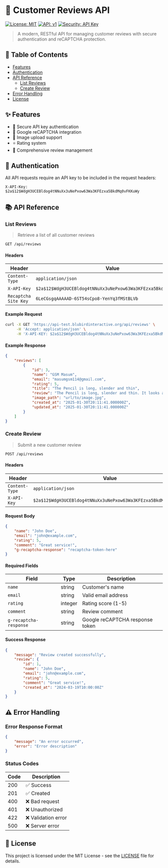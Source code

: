 # 🌟 Customer Reviews API

[![License: MIT](https://img.shields.io/badge/License-MIT-yellow.svg)](https://opensource.org/licenses/MIT)
[![API: v1](https://img.shields.io/badge/API-v1-blue.svg)]()
[![Security: API Key](https://img.shields.io/badge/Security-API%20Key-green.svg)]()

> A modern, RESTful API for managing customer reviews with secure authentication and reCAPTCHA protection.

## 📑 Table of Contents

- [Features](#-features)
- [Authentication](#-authentication)
- [API Reference](#-api-reference)
  - [List Reviews](#list-reviews)
  - [Create Review](#create-review)
- [Error Handling](#-error-handling)
- [License](#-license)

## ✨ Features

- 🔐 Secure API key authentication
- 🤖 Google reCAPTCHA integration
- 📸 Image upload support
- ⭐ Rating system
- 🎯 Comprehensive review management

## 🔑 Authentication

All API requests require an API key to be included in the request headers:

```http
X-API-Key: $2a$12$WdgH3UCEBldog4tNNuXx3uNePxow63Wa3KFEzxa5BkdMq0vFKKuWy
```

## 📚 API Reference

### List Reviews

> Retrieve a list of all customer reviews

```http
GET /api/reviews
```

#### Headers

| Header          | Value              | Required |
|-----------------|--------------------| -------- |
| `Content-Type`  | `application/json` | Yes      |
| `X-API-Key`     | `$2a$12$WdgH3UCEBldog4tNNuXx3uNePxow63Wa3KFEzxa5BkdMq0vFKKuWy`   | Yes      |
| `Recaptcha Site Key` | `6LeCGsgqAAAAAD-6ST54sCpo8-YenYq3fMStBLVb` | Yes|

#### Example Request

```bash
curl -X GET 'https://api-test.blubirdinteractive.org/api/reviews' \
     -H 'Accept: application/json' \
     -H 'X-API-KEY: $2a$12$WdgH3UCEBldog4tNNuXx3uNePxow63Wa3KFEzxa5BkdMq0vFKKuWy'
```

#### Example Response

```json
{
    "reviews": [
        {
            "id": 3,
            "name": "GSM Masum",
            "email": "masumgsm114@gmail.com",
            "rating": 5,
            "title": "The Pencil is long, slender and thin",
            "review": "The Pencil is long, slender and thin. It looks and feels a lot like a Pencil, and if the design came before the name, then 'Pencil' is the clear choice.\nPros and cons: Feels great to hold · Weighted fantastically · Able to grip it with my fingers easily",
            "image_path": "url/to/image.jpg",
            "created_at": "2025-01-30T20:11:41.000000Z",
            "updated_at": "2025-01-30T20:11:41.000000Z"
        }
    ]
}
```

### Create Review

> Submit a new customer review

```http
POST /api/reviews
```

#### Headers

| Header          | Value              | Required |
|-----------------|--------------------| -------- |
| `Content-Type`  | `application/json` | Yes      |
| `X-API-Key`     | `$2a$12$WdgH3UCEBldog4tNNuXx3uNePxow63Wa3KFEzxa5BkdMq0vFKKuWy`   | Yes      |

#### Request Body

```json
{
    "name": "John Doe",
    "email": "john@example.com",
    "rating": 5,
    "comment": "Great service!",
    "g-recaptcha-response": "recaptcha-token-here"
}
```

#### Required Fields

| Field                  | Type      | Description                           |
|-----------------------|-----------|---------------------------------------|
| `name`                 | string    | Customer's name                       |
| `email`                | string    | Valid email address                   |
| `rating`               | integer   | Rating score (1-5)                    |
| `comment`              | string    | Review comment                        |
| `g-recaptcha-response` | string    | Google reCAPTCHA response token       |

#### Success Response

```json
{
    "message": "Review created successfully",
    "review": {
        "id": 1,
        "name": "John Doe",
        "email": "john@example.com",
        "rating": 5,
        "comment": "Great service!",
        "created_at": "2024-03-19T10:00:00Z"
    }
}
```

## ⚠️ Error Handling

### Error Response Format

```json
{
    "message": "An error occurred",
    "error": "Error description"
}
```

### Status Codes

| Code  | Description           |
|-------|-----------------------|
| 200   | ✅ Success            |
| 201   | ✅ Created            |
| 400   | ❌ Bad request        |
| 401   | ❌ Unauthorized       |
| 422   | ❌ Validation error   |
| 500   | ❌ Server error       |

## 📄 License

This project is licensed under the MIT License - see the [LICENSE](LICENSE) file for details.
